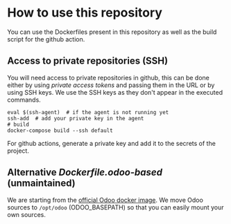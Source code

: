 # How to use this repository

You can use the Dockerfiles present in this repository as well as the build
script for the github action.

## Access to private repositories (SSH)
You will need access to private repositories in github, this can be done either
by using *private access tokens* and passing them in the URL or by using
SSH keys.
We use the SSH keys as they don't appear in the executed commands.

	eval $(ssh-agent)  # if the agent is not running yet
	ssh-add  # add your private key in the agent
	# build
	docker-compose build --ssh default

For github actions, generate a private key and add it to the secrets of the project.

## Alternative *Dockerfile.odoo-based* (unmaintained)
We are starting from the [official Odoo docker image](https://github.com/odoo/docker).
We move Odoo sources to `/opt/odoo` (ODOO_BASEPATH) so that you can easily
mount your own sources.
